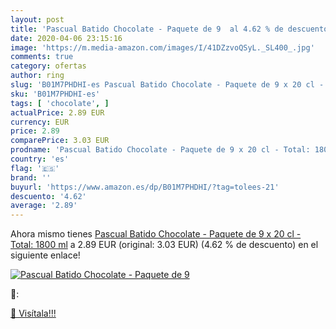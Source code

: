 ```yaml
---
layout: post
title: 'Pascual Batido Chocolate - Paquete de 9  al 4.62 % de descuento'
date: 2020-04-06 23:15:16
image: 'https://m.media-amazon.com/images/I/41DZzvoQSyL._SL400_.jpg'
comments: true
category: ofertas
author: ring
slug: 'B01M7PHDHI-es Pascual Batido Chocolate - Paquete de 9 x 20 cl - Total:...'
sku: 'B01M7PHDHI-es'
tags: [ 'chocolate', ]
actualPrice: 2.89 EUR
currency: EUR
price: 2.89
comparePrice: 3.03 EUR
prodname: 'Pascual Batido Chocolate - Paquete de 9 x 20 cl - Total: 1800 ml'
country: 'es'
flag: '🇪🇸'
brand: ''
buyurl: 'https://www.amazon.es/dp/B01M7PHDHI/?tag=tolees-21'
descuento: '4.62'
average: '2.89'
---
```


Ahora mismo tienes [Pascual Batido Chocolate - Paquete de 9 x 20 cl - Total: 1800 ml](https://www.amazon.es/dp/B01M7PHDHI/?tag=tolees-21) a 2.89 EUR (original: 3.03 EUR) (4.62 %  de descuento) en el siguiente enlace!

[![Pascual Batido Chocolate - Paquete de 9 ](https://m.media-amazon.com/images/I/41DZzvoQSyL._SL400_.jpg)](https://www.amazon.es/dp/B01M7PHDHI/?tag=tolees-21)

🔎:


[🛒 Visítala!!!](https://www.amazon.es/dp/B01M7PHDHI/?tag=tolees-21)

